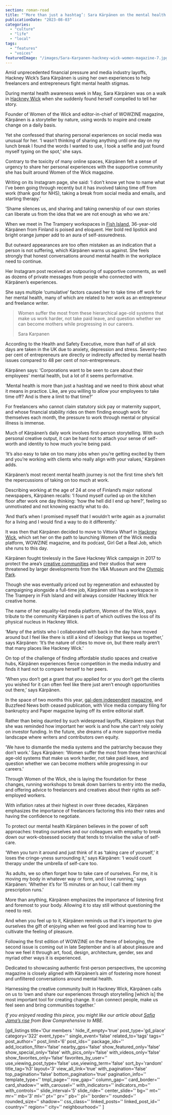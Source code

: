 ```yaml
---
section: roman-road
title: "‘More than just a hashtag’: Sara Kärpänen on the mental health crisis for East London’s freelancers"
publicationDate: "2023-08-03"
categories: 
  - "culture"
  - "life"
  - "local"
tags: 
  - "features"
  - "voices"
featuredImage: "/images/Sara-Karpanen-hackney-wick-women-magazine-7.jpg"
---
```


Amid unprecedented financial pressure and media industry layoffs, Hackney Wick’s Sara Kärpänen is using her own experiences to help freelancers and entrepreneurs fight mental health stigmas.

During mental health awareness week in May, Sara Kärpänen was on a walk in [Hackney Wick](https://romanroadlondon.com/hackney-wick-bars-restaurants-raves/) when she suddenly found herself compelled to tell her story. 

Founder of Women of the Wick and editor-in-chief of WOWZINE magazine, Kärpänen is a storyteller by nature, using words to inspire and create change on a daily basis. 

Yet she confessed that sharing personal experiences on social media was unusual for her. ‘I wasn’t thinking of sharing anything until one day on my lunch break I found the words I wanted to use, I took a selfie and just found myself typing on the spot,’ she says. 

Contrary to the toxicity of many online spaces, Kärpänen felt a sense of urgency to share her personal experiences with the supportive community she has built around Women of the Wick magazine.

Writing on its Instagram page, she said: ‘I don’t know yet how to name what I’ve been going through recently but it has involved taking time off from work (thank god for NHS), taking a break from social media and emails, and starting therapy.’

‘Shame silences us, and sharing and taking ownership of our own stories can liberate us from the idea that we are not enough as who we are.’ 

When we meet in The Trampery workspaces in [Fish Island](https://romanroadlondon.com/history-fish-island/), 36-year-old Kärpänen from Finland is poised and eloquent. Her bold red lipstick and bright orange jumper add to an aura of self-assuredness. 

But outward appearances are too often mistaken as an indication that a person is not suffering, which Kärpänen warns us against. She feels strongly that honest conversations around mental health in the workplace need to continue. 

Her Instagram post received an outpouring of supportive comments, as well as dozens of private messages from people who connected with Kärpänen’s experiences. 

She says multiple ‘cumulative’ factors caused her to take time off work for her mental health, many of which are related to her work as an entrepreneur and freelance writer. 

> Women suffer the most from these hierarchical age-old systems that make us work harder, not take paid leave, and question whether we can become mothers while progressing in our careers.
> 
> Sara Karpanen

According to the Health and Safety Executive, more than half of all sick days are taken in the UK due to anxiety, depression and stress. Seventy-two per cent of entrepreneurs are directly or indirectly affected by mental health issues compared to 48 per cent of non-entrepreneurs.

Kärpänen says: ‘Corporations want to be seen to care about their employees' mental health, but a lot of it seems performative. 

‘Mental health is more than just a hashtag and we need to think about what it means in practice. Like, are you willing to allow your employees to take time off? And is there a limit to that time?’ 

For freelancers who cannot claim statutory sick pay or maternity support, and whose financial stability rides on them finding enough work for themselves each month, the pressure to work through mental or physical illness is immense. 

Much of Kärpänen’s daily work involves first-person storytelling. With such personal creative output, it can be hard not to attach your sense of self-worth and identity to how much you’re being paid. 

‘It’s also easy to take on too many jobs when you’re getting excited by them and you’re working with clients who really align with your values,’ Kärpänen adds. 

Kärpänen’s most recent mental health journey is not the first time she’s felt the repercussions of taking on too much at work. 

Describing working at the age of 24 at one of Finland’s major national newspapers, Kärpänen recalls: ‘I found myself curled up on the kitchen floor after work one day thinking: ‘how the hell did I end up here?’, feeling so unmotivated and not knowing exactly what to do.

‘And that’s when I promised myself that I wouldn’t write again as a journalist for a living and I would find a way to do it differently.’ 

It was then that Kärpänen decided to move to Vittoria Wharf in [Hackney Wick](https://romanroadlondon.com/hackney-wick-brunch-cafes-coffee/), which set her on the path to launching Women of the Wick media platform, WOWZINE magazine, and its podcast, Girl Get a Real Job, which she runs to this day. 

Kärpänen fought tirelessly in the Save Hackney Wick campaign in 2017 to protect the area’s [creative communities](https://romanroadlondon.com/hackney-wick-street-art-wall-campaign/) and their studios that were threatened by larger developments from the V&A Museum and the [Olympic Park](https://romanroadlondon.com/inclusive-cycling-centre-olympic-park/). 

Though she was eventually priced out by regeneration and exhausted by campaigning alongside a full-time job, Kärpänen still has a workspace in The Trampery in Fish Island and will always consider Hackney Wick her creative home. 

The name of her equality-led media platform, Women of the Wick, pays tribute to the community Kärpänen is part of which outlives the loss of its physical nucleus in Hackney Wick.

‘Many of the artists who I collaborated with back in the day have moved around but I feel like there is still a kind of ideology that keeps us together,’ says Kärpänen: ‘It’s the nature of cities to move on, but there really aren’t that many places like Hackney Wick.’ 

On top of the challenge of finding affordable studio spaces and creative hubs, Kärpänen experiences fierce competition in the media industry and finds it hard not to compare herself to her peers. 

‘When you don’t get a grant that you applied for or you don’t get the clients you wished for it can often feel like there just aren’t enough opportunities out there,’ says Kärpänen. 

In the space of two months this year, [gal-dem independent](https://gal-dem.com/gal-dem-goodbye-letter/) [magazine](https://gal-dem.com/gal-dem-goodbye-letter/), and Buzzfeed News both ceased publication, with Vice media company filing for bankruptcy and Paper magazine laying off its entire editorial staff. 

Rather than being daunted by such widespread layoffs, Kärpänen says that she was reminded how important her work is and how she can’t rely solely on investor funding. In the future, she dreams of a more supportive media landscape where writers and contributors own equity. 

‘We have to dismantle the media systems and the patriarchy because they don’t work.’ Says Kärpänen: ‘Women suffer the most from these hierarchical age-old systems that make us work harder, not take paid leave, and question whether we can become mothers while progressing in our careers.’ 

Through Women of the Wick, she is laying the foundation for these changes, running workshops to break down barriers to entry into the media, and offering advice to freelancers and creatives about their rights as self-employed workers.  

With inflation rates at their highest in over three decades, Kärpänen emphasizes the importance of freelancers factoring this into their rates and having the confidence to negotiate. 

To protect our mental health Kärpänen believes in the power of soft approaches: treating ourselves and our colleagues with empathy to break down our work-obsessed society that tends to trivialise the value of self-care. 

‘When you turn it around and just think of it as ‘taking care of yourself,’ it loses the cringe-yness surrounding it,’ says Kärpänen: ‘I would count therapy under the umbrella of self-care too.

‘As adults, we so often forget how to take care of ourselves. For me, it is moving my body in whatever way or form, and I love running,’ says Kärpänen: ‘Whether it’s for 15 minutes or an hour, I call them my prescription runs.’ 

More than anything, Kärpänen emphasizes the importance of listening first and foremost to your body. Allowing it to stay still without questioning the need to rest. 

And when you feel up to it, Kärpänen reminds us that it's important to give ourselves the gift of enjoying when we feel good and learning how to cultivate the feeling of pleasure. 

Following the first edition of WOWZINE on the theme of belonging, the second issue is coming out in late September and is all about pleasure and how we feel it through art, food, design, architecture, gender, sex and myriad other ways it is experienced. 

Dedicated to showcasing authentic first-person perspectives, the upcoming magazine is closely aligned with Kärpänen’s aim of fostering more honest and unfiltered conversations around mental health.

Harnessing the creative community built in Hackney Wick, Kärpänen calls on us to ‘own and share our experiences through storytelling \[which is\] the most important tool for creating change. It can connect people, make us feel seen and bring communities together.’ 

_If you enjoyed reading this piece, you might like our article about_ [_Safia Jama’s rise_](https://romanroadlondon.com/safia-jama-mbe-womens-inclusive-team-interview/) _from Bow Comprehensive to MBE._ 

\[gd\_listings title='Our members ' hide\_if\_empty='true' post\_type='gd\_place' category='322' event\_type='' single\_event='false' related\_to='tags' tags='' post\_author='' post\_limit='6' post\_ids='' package\_ids='' add\_location\_filter='false' nearby\_gps='false' show\_featured\_only='false' show\_special\_only='false' with\_pics\_only='false' with\_videos\_only='false' show\_favorites\_only='false' favorites\_by\_user='' use\_viewing\_post\_type='false' use\_viewing\_term='false' sort\_by='random' title\_tag='h3' layout='3' view\_all\_link='true' with\_pagination='false' top\_pagination='false' bottom\_pagination='true' pagination\_info='' template\_type='' tmpl\_page='' row\_gap='' column\_gap='' card\_border='' card\_shadow='' with\_carousel='' with\_indicators='' indicators\_mb='' with\_controls='' slide\_interval='5' slide\_ride='' center\_slide='' bg='' mt='' mr='' mb='3' ml='' pt='' pr='' pb='' pl='' border='' rounded='' rounded\_size='' shadow='' css\_class='' linked\_posts='' linked\_post\_id='' country='' region='' city='' neighbourhood='' \]
